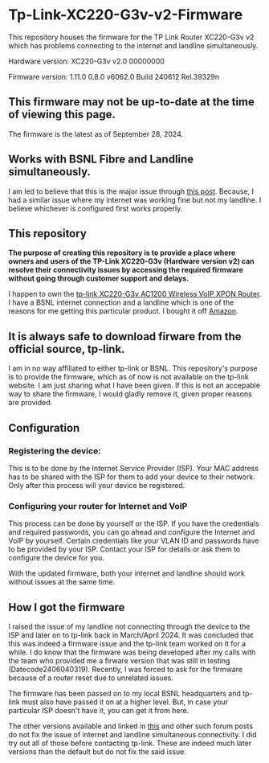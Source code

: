 # Tp-Link-XC220-G3v-v2-Firmware
This repository houses the firmware for the TP Link Router XC220-G3v v2 which has problems connecting to the internet and landline simultaneously.

Hardware version: XC220-G3v v2.0 00000000

Firmware version: 1.11.0 0.8.0 v6062.0 Build 240612 Rel.39329n

## This firmware may not be up-to-date at the time of viewing this page.
The firmware is the latest as of September 28, 2024.

## Works with BSNL Fibre and Landline simultaneously.
I am led to believe that this is the major issue through [this post](https://community.tp-link.com/en/home/forum/topic/618838?sortDir=DESC&page=1). Because, I had a similar issue where my internet was working fine but not my landline. I believe whichever is configured first works properly.

## This repository
**The purpose of creating this repository is to provide a place where owners and users of the TP-Link XC220-G3v (Hardware version v2) can resolve their connectivity issues by accessing the required firmware without going through customer support and delays.**

I happen to own the [tp-link XC220-G3v AC1200 Wireless VoIP XPON Router](https://www.tp-link.com/in/service-provider/gpon/xc220-g3v/). I have a BSNL internet connection and a landline which is one of the reasons for me getting this particular product. I bought it off [Amazon](https://www.amazon.in/TP-Link-XC220-G3V-Wireless-External-Management/dp/B0BKC6PTTZ).

## It is always safe to download firware from the official source, tp-link.
I am in no way affiliated to either tp-link or BSNL. This repository's purpose is to provide the firmware, which as of now is not available on the tp-link website.
I am just sharing what I have been given. If this is not an accepable way to share the firmware, I would gladly remove it, given proper reasons are provided.

## Configuration
### Registering the device:
This is to be done by the Internet Service Provider (ISP). Your MAC address has to be shared with the ISP for them to add your device to their network. Only after this process will your device be registered.

### Configuring your router for Internet and VoIP
This process can be done by yourself or the ISP. If you have the credentials and required passwords, you can go ahead and configure the Internet and VoIP by yourself. Certain credentials like your VLAN ID and passwords have to be provided by your ISP. Contact your ISP for details or ask them to configure the device for you.

With the updated firmware, both your internet and landline should work without issues at the same time.

## How I got the firmware
I raised the issue of my landline not connecting through the device to the ISP and later on to tp-link back in March/April 2024. It was concluded that this was indeed a firmware issue and the tp-link team worked on it for a while. I do know that the firmware was being developed after my calls with the team who provided me a firware version that was still in testing (Datecode2406040319). Recently, I was forced to ask for the firmware because of a router reset due to unrelated issues.

The firmware has been passed on to my local BSNL headquarters and tp-link must also have passed it on at a higher level. But, in case your particular ISP doesn't have it, you can get it from here.

The other versions available and linked in [this](https://community.tp-link.com/en/home/forum/topic/653980) and other such forum posts do not fix the issue of internet and landline simultaneous connectivity. I did try out all of those before contacting tp-link. These are indeed much later versions than the default but do not fix the said issue.
